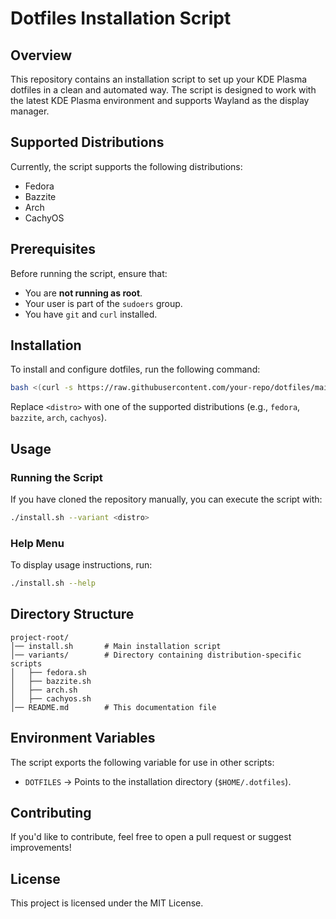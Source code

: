 # Dotfiles Installation Script

## Overview
This repository contains an installation script to set up your KDE Plasma dotfiles in a clean and automated way. The script is designed to work with the latest KDE Plasma environment and supports Wayland as the display manager.

## Supported Distributions
Currently, the script supports the following distributions:
- Fedora
- Bazzite
- Arch
- CachyOS

## Prerequisites
Before running the script, ensure that:
- You are **not running as root**.
- Your user is part of the `sudoers` group.
- You have `git` and `curl` installed.

## Installation
To install and configure dotfiles, run the following command:

```bash
bash <(curl -s https://raw.githubusercontent.com/your-repo/dotfiles/main/install.sh) --variant <distro>
```

Replace `<distro>` with one of the supported distributions (e.g., `fedora`, `bazzite`, `arch`, `cachyos`).

## Usage
### Running the Script
If you have cloned the repository manually, you can execute the script with:

```bash
./install.sh --variant <distro>
```

### Help Menu
To display usage instructions, run:

```bash
./install.sh --help
```

## Directory Structure
```
project-root/
│── install.sh       # Main installation script
│── variants/        # Directory containing distribution-specific scripts
│   ├── fedora.sh
│   ├── bazzite.sh
│   ├── arch.sh
│   ├── cachyos.sh
│── README.md        # This documentation file
```

## Environment Variables
The script exports the following variable for use in other scripts:

- `DOTFILES` → Points to the installation directory (`$HOME/.dotfiles`).

## Contributing
If you'd like to contribute, feel free to open a pull request or suggest improvements!

## License
This project is licensed under the MIT License.

